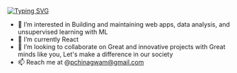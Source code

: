  [![Typing SVG](https://readme-typing-svg.demolab.com?font=Fira+Code&pause=1000&center=true&vCenter=true&width=320&lines=Hi+%2C+I'm+Peace+Chinagwam+%F0%9F%91%8B%F0%9F%8F%BD)](https://git.io/typing-svg)
- 👀 I’m interested in Building and maintaining web apps, data analysis, and unsupervised learning with ML
- 🌱 I’m currently React
- 💞️ I’m looking to collaborate on Great and innovative projects with Great minds like you, Let's make a difference in our society
- 📫 Reach me at @pchinagwam@gmail.com
